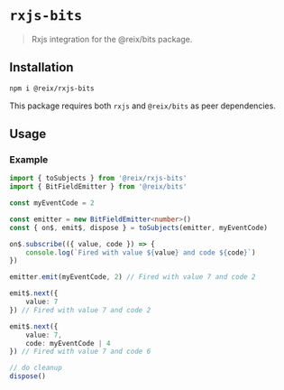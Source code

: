 # `rxjs-bits`

> Rxjs integration for the @reix/bits package.

## Installation

```sh
npm i @reix/rxjs-bits
```

This package requires both `rxjs` and `@reix/bits` as peer dependencies.

## Usage

### Example

```ts
import { toSubjects } from '@reix/rxjs-bits'
import { BitFieldEmitter } from '@reix/bits'

const myEventCode = 2

const emitter = new BitFieldEmitter<number>()
const { on$, emit$, dispose } = toSubjects(emitter, myEventCode)

on$.subscribe(({ value, code }) => {
    console.log(`Fired with value ${value} and code ${code}`)
})

emitter.emit(myEventCode, 2) // Fired with value 7 and code 2

emit$.next({
    value: 7
}) // Fired with value 7 and code 2

emit$.next({
    value: 7,
    code: myEventCode | 4
}) // Fired with value 7 and code 6

// do cleanup
dispose()
```
